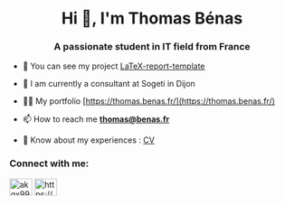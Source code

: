 <h1 align="center">Hi 👋, I'm Thomas Bénas</h1>
<h3 align="center">A passionate student in IT field from France</h3>

- 🔭 You can see my project [LaTeX-report-template](https://github.com/thomasbenas/LaTeX-report-template)

- 🌱 I am currently a consultant at Sogeti in Dijon

- 👨‍💻 My portfolio [https://thomas.benas.fr/](https://thomas.benas.fr/)

- 📫 How to reach me **thomas@benas.fr**

- 📄 Know about my experiences : [CV](https://thomas.benas.fr/CV-2022_Thomas_Benas.pdf)

<h3 align="left">Connect with me:</h3>
<p align="left">
<a href="https://twitter.com/akgx99" target="blank"><img align="center" src="https://raw.githubusercontent.com/rahuldkjain/github-profile-readme-generator/master/src/images/icons/Social/twitter.svg" alt="akgx99" height="30" width="40" /></a>
<a href="https://linkedin.com/in/thomas-benas/" target="blank"><img align="center" src="https://raw.githubusercontent.com/rahuldkjain/github-profile-readme-generator/master/src/images/icons/Social/linked-in-alt.svg" alt="https://www.linkedin.com/in/thomas-benas/" height="30" width="40" /></a>
</p>
